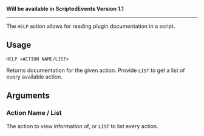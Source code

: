 **Will be available in ScriptedEvents Version 1.1**
***
The `HELP` action allows for reading plugin documentation in a script.

## Usage
```
HELP <ACTION NAME/LIST>
```
Returns documentation for the given action. Provide `LIST` to get a list of every available action.

## Arguments
### Action Name / List
The action to view information of, or `LIST` to list every action.